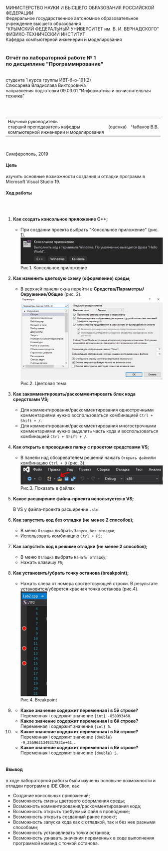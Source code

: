 МИНИСТЕРСТВО НАУКИ  И ВЫСШЕГО ОБРАЗОВАНИЯ РОССИЙСКОЙ ФЕДЕРАЦИИ  
Федеральное государственное автономное образовательное учреждение высшего образования  
"КРЫМСКИЙ ФЕДЕРАЛЬНЫЙ УНИВЕРСИТЕТ им. В. И. ВЕРНАДСКОГО"  
ФИЗИКО-ТЕХНИЧЕСКИЙ ИНСТИТУТ  
Кафедра компьютерной инженерии и моделирования
<br/><br/>
### Отчёт по лабораторной работе № 1<br/> по дисциплине "Программирование"
<br/>
​
студента 1 курса группы ИВТ-б-о-191(2)  
<br/>Слюсарева Владислава Викторовича  
<br/>направления подготовки 09.03.01 "Информатика и вычислительная техника" 

<br/><br/>
<table>
<tr><td>Научный руководитель<br/> старший преподаватель кафедры<br/> компьютерной инженерии и моделирования</td>
<td>(оценка)</td>
<td>Чабанов В.В.</td>
</tr>
</table>
<br/><br/>
​
Симферополь, 2019

#### Цель
изучить основные возможности создания и отладки программ в Microsoft Visual Studio 19.
#### Ход работы
<br/><br/>
1. **Как создать консольное приложение С++;**
<br/><br/>
    * При создании проекта выбрать "Консольное приложение" (рис. 1). 
![](Scrins/R1.PNG)   
Рис.1. Консольное приложение
<br/><br/>
2. **Как изменить цветовую схему (оформление) среды;**
<br/><br/>
   * В верхней панели окна перейти в **Средства/Параметры/Окружение/Общие** (рис. 2).
![](Scrins/R2.PNG)   
Рис.2. Цветовая тема
<br/><br/>
3. **Как закомментировать/раскомментировать блок кода средствами VS;**
<br/><br/>
   * Для комментирования/раскомментирования однострочными комментариями нужно воспользоваться комбинацией `Ctrl + Shift + /`.
   * Для комментирования/раскомментирования многострочными комментариями нужно выделить часть кода и воспользоваться комбинацией `Ctrl + Shift + /`.
<br/><br/>
4. **Как открыть в проводнике папку с проектом средствами VS;**
<br/><br/>
   * В панели над обозревателем решений нажать `Открыть файл`или комбинацию `Ctrl + O` (рис. 3).
![](Scrins/R3.PNG)<br/>
Рис.3. Показать в файлах
<br/><br/>
5. **Какое расширение файла-проекта используется в VS;**
<br/><br/>
В VS у файла-проекта расширение `.sln`.
<br/><br/>
6. **Как запустить код без отладки (не менее 2 способов);**
<br/><br/>
    * В меню `Отладка` выбрать `Запуск без отладки`;
    * Использовать комбинацию `Ctrl + F5`;
<br/><br/>
7. **Как запустить код в режиме отладки (не менее 2 способов);**
<br/><br/>
    * В меню `Отладка` выбрать `Начать отладку`;
    * Нажать клавишу `F5`;
<br/><br/>
8. **Как установить/убрать точку останова (breakpoint);**
<br/><br/>
   * Нажать слева от номера соответсвующей строки. В результате установится/уберется красная точка останова (рис.4).
![](Scrins/R4.PNG)<br/>
Рис.4. Breakpoint
<br/><br/>
9. 
    * **Какое значение содержит переменная i в 5й строке?**
        Переменная i содержит значение `{int} -858993460`.
    * **Какое значение содержит переменная i в 6й строке?**
        Переменная i содержит значение `{int} 5`.
        <br/>
10. 
    * **Какое значение содержит переменная i в 5й строке?**
        Переменная i содержит значение `{double} -9,2559631349317831e+61,`.
    * **Какое значение содержит переменная i в 6й строке?**
        Переменная i содержит значение `{double} 5`.
<br/><br/>

#### Ввывод
в ходе лабораторной работы были изучены основыне возможности и отладки программ в IDE Clion, как
* Создание консольных приложений;
* Возможность смены цветового оформления среды;
* Возможноть комментирования/раскомментирования кода;
* Возможность открыть требуемый файл в проводнике;
* Возможность открыть созданный ранее проект;
* Возможность запуска кода как с отладкой, так и без нее разными способами;
* Возможность устанавливать точки останова;
* Возможность узнавать значения переменных в ходе выполнения программой команд с точкой останова.
